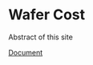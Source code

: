 # Wafer Cost
Abstract of this site

[Document](https://intel-sandbox.github.io/CnA-ODS-toolbox/dao/)
